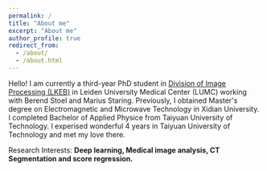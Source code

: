 ```yaml
---
permalink: /
title: "About me"
excerpt: "About me"
author_profile: true
redirect_from: 
  - /about/
  - /about.html
---
```

Hello! I am currently a third-year PhD student in [Division of Image Processing (LKEB)](https://lkeb.lumc.nl/) in Leiden University Medical Center (LUMC) working with Berend Stoel and Marius Staring. Previously, I obtained Master's degree on Electromagnetic and Microwave Technology in Xidian University. I completed Bachelor of Applied Physice from Taiyuan University of Technology. I experised wonderful 4 years in Taiyuan University of Technology and met my love there.

Research Interests: **Deep learning, Medical image analysis, CT Segmentation and score regression.**






